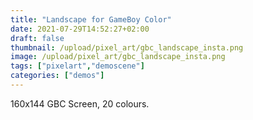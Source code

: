 ```yaml
---
title: "Landscape for GameBoy Color"
date: 2021-07-29T14:52:27+02:00
draft: false
thumbnail: /upload/pixel_art/gbc_landscape_insta.png
image: /upload/pixel_art/gbc_landscape_insta.png
tags: ["pixelart","demoscene"]
categories: ["demos"]
---
```


160x144 GBC Screen, 20 colours.

